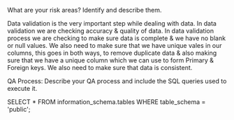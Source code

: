 What are your risk areas? Identify and describe them.

Data validation is the very important step while dealing with data. In data validation we are checking accuracy & quality of data. In data validation process we are checking to make sure data is complete & we have no blank or null values. We also need to make sure that we have unique vales in our columns, this goes in both ways, to remove duplicate data & also making sure that we have a unique column which we can use to form Primary & Foreign keys. We also need to make sure that data is consistent.

QA Process:
Describe your QA process and include the SQL queries used to execute it.

SELECT *
FROM information_schema.tables
WHERE table_schema = 'public';

